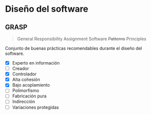 # Diseño del software

## GRASP
> General Responsibility Assignment Software ~~Patterns~~ Principles

Conjunto de buenas prácticas recomendables durante el diseño del software.

- [x] Experto en información
- [ ] Creador
- [x] Controlador
- [x] Alta cohesión
- [x] Bajo acoplamiento
- [ ] Polimorfismo
- [ ] Fabricación pura
- [ ] Indirección
- [ ] Variaciones protegidas
